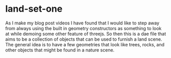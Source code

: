 ﻿# land-set-one

As I make my blog post videos I have found that I would like to step away from always using the built in geometry constructors as something to look at while demoing some other feature of threejs. So then this is a dae file that aims to be a collection of objects that can be used to furnish a land scene. The general idea is to have a few geometries that look like trees, rocks, and other objects that might be found in a nature scene.
